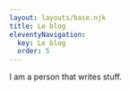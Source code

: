 ```yaml
---
layout: layouts/base.njk
title: Le blog
eleventyNavigation:
  key: Le blog
  order: 5
---
```


I am a person that writes stuff.
